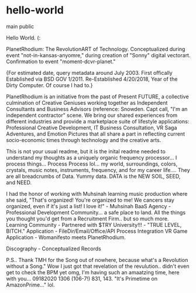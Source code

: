 # hello-world
main public

Hello World. 
(:


PlanetRhodium: The RevolutionART of Technology. Conceptualized during event "not-in-kansas-anyomre," during creation of "Sonny" digital vectorart. Confirmation to event "moment-dcvr-planet."

{For estimated date,  query metadata around July 2003. First offically Established via BSD GOV 1/2011. Re-Established 4/20/2018, Year of the Dirty Computer. Of course I had to.}

PlanetRhodium is an initiative from the past of Present FUTURE, a collective culmination of Creative Geniuses working together as Independent Consultants and Business Advisors (reference: Snowden. Capt call, "I'm an independent contractor" scene.  We bring our shared experiences from different industries and provide a marketplace suite of lifestyle applications: Professional Creative Development, IT Business Consultation, VR Saga Adventures, and Emotion Pictures that all share a part in reflecting current socio-economic times through technology and the creative arts.

This is not your usual readme, but it is the inital readme needed to understand my thoughts as a uniquely organic frequency processor... I process things... Process Process lol... my world, surroundings, colors, crystals, music notes, instruments, frequency, and for my career life.... They are all breadcrumbs of Data. Yummy data. DATA is the NEW SOIL, SEED, and NEED.

I had the honor of working with Muhsinah learning music production where she said, 
  "That's organized! You're organized to me! We cancers stay organized, even if it's just a list! I love it!" - Muhsinah
BaaS Agency - Professional Development Community... a safe place to land. All the things you thought you'd get from a Recruitment Firm.. but so much more.
Learning Community - Partnered with $TRY University!!! - "TRUE LEVEL, BITCH."
Application - FileDir/Email/Office/API Process Integration
VR Game Application - Womanifesto meets PlanetRhodium.

Discography - Conceptualized Records

P.S.. Thank TMH for the Song out of nowhere, because what's a Revolution without a Song." Wow I just got that revelation of the revulution.. didn't even get to check the BPM yet omg, I'm having such an amaatzing time, here with you... 09182020 1306 (106-7!) 831, 143.
"It's Primetime on AmazonPrime..." lol.
